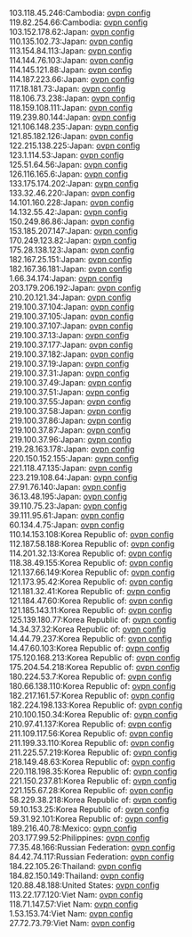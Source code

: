 103.118.45.246:Cambodia: [ovpn config](vpn/103_118_45_246.ovpn)  
119.82.254.66:Cambodia: [ovpn config](vpn/119_82_254_66.ovpn)  
103.152.178.62:Japan: [ovpn config](vpn/103_152_178_62.ovpn)  
110.135.102.73:Japan: [ovpn config](vpn/110_135_102_73.ovpn)  
113.154.84.113:Japan: [ovpn config](vpn/113_154_84_113.ovpn)  
114.144.76.103:Japan: [ovpn config](vpn/114_144_76_103.ovpn)  
114.145.121.88:Japan: [ovpn config](vpn/114_145_121_88.ovpn)  
114.187.223.66:Japan: [ovpn config](vpn/114_187_223_66.ovpn)  
117.18.181.73:Japan: [ovpn config](vpn/117_18_181_73.ovpn)  
118.106.73.238:Japan: [ovpn config](vpn/118_106_73_238.ovpn)  
118.159.108.111:Japan: [ovpn config](vpn/118_159_108_111.ovpn)  
119.239.80.144:Japan: [ovpn config](vpn/119_239_80_144.ovpn)  
121.106.148.235:Japan: [ovpn config](vpn/121_106_148_235.ovpn)  
121.85.182.126:Japan: [ovpn config](vpn/121_85_182_126.ovpn)  
122.215.138.225:Japan: [ovpn config](vpn/122_215_138_225.ovpn)  
123.1.114.53:Japan: [ovpn config](vpn/123_1_114_53.ovpn)  
125.51.64.56:Japan: [ovpn config](vpn/125_51_64_56.ovpn)  
126.116.165.6:Japan: [ovpn config](vpn/126_116_165_6.ovpn)  
133.175.174.202:Japan: [ovpn config](vpn/133_175_174_202.ovpn)  
133.32.46.220:Japan: [ovpn config](vpn/133_32_46_220.ovpn)  
14.101.160.228:Japan: [ovpn config](vpn/14_101_160_228.ovpn)  
14.132.55.42:Japan: [ovpn config](vpn/14_132_55_42.ovpn)  
150.249.86.86:Japan: [ovpn config](vpn/150_249_86_86.ovpn)  
153.185.207.147:Japan: [ovpn config](vpn/153_185_207_147.ovpn)  
170.249.123.82:Japan: [ovpn config](vpn/170_249_123_82.ovpn)  
175.28.138.123:Japan: [ovpn config](vpn/175_28_138_123.ovpn)  
182.167.25.151:Japan: [ovpn config](vpn/182_167_25_151.ovpn)  
182.167.36.181:Japan: [ovpn config](vpn/182_167_36_181.ovpn)  
1.66.34.174:Japan: [ovpn config](vpn/1_66_34_174.ovpn)  
203.179.206.192:Japan: [ovpn config](vpn/203_179_206_192.ovpn)  
210.20.121.34:Japan: [ovpn config](vpn/210_20_121_34.ovpn)  
219.100.37.104:Japan: [ovpn config](vpn/219_100_37_104.ovpn)  
219.100.37.105:Japan: [ovpn config](vpn/219_100_37_105.ovpn)  
219.100.37.107:Japan: [ovpn config](vpn/219_100_37_107.ovpn)  
219.100.37.13:Japan: [ovpn config](vpn/219_100_37_13.ovpn)  
219.100.37.177:Japan: [ovpn config](vpn/219_100_37_177.ovpn)  
219.100.37.182:Japan: [ovpn config](vpn/219_100_37_182.ovpn)  
219.100.37.19:Japan: [ovpn config](vpn/219_100_37_19.ovpn)  
219.100.37.31:Japan: [ovpn config](vpn/219_100_37_31.ovpn)  
219.100.37.49:Japan: [ovpn config](vpn/219_100_37_49.ovpn)  
219.100.37.51:Japan: [ovpn config](vpn/219_100_37_51.ovpn)  
219.100.37.55:Japan: [ovpn config](vpn/219_100_37_55.ovpn)  
219.100.37.58:Japan: [ovpn config](vpn/219_100_37_58.ovpn)  
219.100.37.86:Japan: [ovpn config](vpn/219_100_37_86.ovpn)  
219.100.37.87:Japan: [ovpn config](vpn/219_100_37_87.ovpn)  
219.100.37.96:Japan: [ovpn config](vpn/219_100_37_96.ovpn)  
219.28.163.178:Japan: [ovpn config](vpn/219_28_163_178.ovpn)  
220.150.152.155:Japan: [ovpn config](vpn/220_150_152_155.ovpn)  
221.118.47.135:Japan: [ovpn config](vpn/221_118_47_135.ovpn)  
223.219.108.64:Japan: [ovpn config](vpn/223_219_108_64.ovpn)  
27.91.76.140:Japan: [ovpn config](vpn/27_91_76_140.ovpn)  
36.13.48.195:Japan: [ovpn config](vpn/36_13_48_195.ovpn)  
39.110.75.23:Japan: [ovpn config](vpn/39_110_75_23.ovpn)  
39.111.95.61:Japan: [ovpn config](vpn/39_111_95_61.ovpn)  
60.134.4.75:Japan: [ovpn config](vpn/60_134_4_75.ovpn)  
110.14.153.108:Korea Republic of: [ovpn config](vpn/110_14_153_108.ovpn)  
112.187.58.188:Korea Republic of: [ovpn config](vpn/112_187_58_188.ovpn)  
114.201.32.13:Korea Republic of: [ovpn config](vpn/114_201_32_13.ovpn)  
118.38.49.155:Korea Republic of: [ovpn config](vpn/118_38_49_155.ovpn)  
121.137.66.149:Korea Republic of: [ovpn config](vpn/121_137_66_149.ovpn)  
121.173.95.42:Korea Republic of: [ovpn config](vpn/121_173_95_42.ovpn)  
121.181.32.41:Korea Republic of: [ovpn config](vpn/121_181_32_41.ovpn)  
121.184.47.60:Korea Republic of: [ovpn config](vpn/121_184_47_60.ovpn)  
121.185.143.11:Korea Republic of: [ovpn config](vpn/121_185_143_11.ovpn)  
125.139.180.77:Korea Republic of: [ovpn config](vpn/125_139_180_77.ovpn)  
14.34.37.32:Korea Republic of: [ovpn config](vpn/14_34_37_32.ovpn)  
14.44.79.237:Korea Republic of: [ovpn config](vpn/14_44_79_237.ovpn)  
14.47.60.103:Korea Republic of: [ovpn config](vpn/14_47_60_103.ovpn)  
175.120.168.213:Korea Republic of: [ovpn config](vpn/175_120_168_213.ovpn)  
175.204.54.218:Korea Republic of: [ovpn config](vpn/175_204_54_218.ovpn)  
180.224.53.7:Korea Republic of: [ovpn config](vpn/180_224_53_7.ovpn)  
180.66.138.110:Korea Republic of: [ovpn config](vpn/180_66_138_110.ovpn)  
182.217.161.57:Korea Republic of: [ovpn config](vpn/182_217_161_57.ovpn)  
182.224.198.133:Korea Republic of: [ovpn config](vpn/182_224_198_133.ovpn)  
210.100.150.34:Korea Republic of: [ovpn config](vpn/210_100_150_34.ovpn)  
210.97.41.137:Korea Republic of: [ovpn config](vpn/210_97_41_137.ovpn)  
211.109.117.56:Korea Republic of: [ovpn config](vpn/211_109_117_56.ovpn)  
211.199.33.110:Korea Republic of: [ovpn config](vpn/211_199_33_110.ovpn)  
211.225.57.219:Korea Republic of: [ovpn config](vpn/211_225_57_219.ovpn)  
218.149.48.63:Korea Republic of: [ovpn config](vpn/218_149_48_63.ovpn)  
220.118.198.35:Korea Republic of: [ovpn config](vpn/220_118_198_35.ovpn)  
221.150.237.81:Korea Republic of: [ovpn config](vpn/221_150_237_81.ovpn)  
221.155.67.28:Korea Republic of: [ovpn config](vpn/221_155_67_28.ovpn)  
58.229.38.218:Korea Republic of: [ovpn config](vpn/58_229_38_218.ovpn)  
59.10.153.25:Korea Republic of: [ovpn config](vpn/59_10_153_25.ovpn)  
59.31.92.101:Korea Republic of: [ovpn config](vpn/59_31_92_101.ovpn)  
189.216.40.78:Mexico: [ovpn config](vpn/189_216_40_78.ovpn)  
203.177.99.52:Philippines: [ovpn config](vpn/203_177_99_52.ovpn)  
77.35.48.166:Russian Federation: [ovpn config](vpn/77_35_48_166.ovpn)  
84.42.74.117:Russian Federation: [ovpn config](vpn/84_42_74_117.ovpn)  
184.22.105.26:Thailand: [ovpn config](vpn/184_22_105_26.ovpn)  
184.82.150.149:Thailand: [ovpn config](vpn/184_82_150_149.ovpn)  
120.88.48.188:United States: [ovpn config](vpn/120_88_48_188.ovpn)  
113.22.177.120:Viet Nam: [ovpn config](vpn/113_22_177_120.ovpn)  
118.71.147.57:Viet Nam: [ovpn config](vpn/118_71_147_57.ovpn)  
1.53.153.74:Viet Nam: [ovpn config](vpn/1_53_153_74.ovpn)  
27.72.73.79:Viet Nam: [ovpn config](vpn/27_72_73_79.ovpn)  
